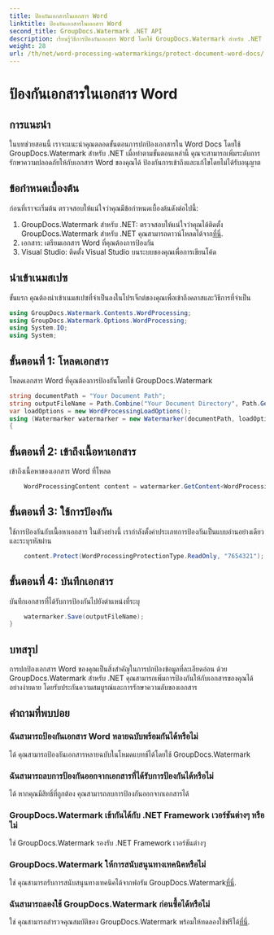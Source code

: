 ```yaml
---
title: ป้องกันเอกสารในเอกสาร Word
linktitle: ป้องกันเอกสารในเอกสาร Word
second_title: GroupDocs.Watermark .NET API
description: เรียนรู้วิธีการป้องกันเอกสาร Word โดยใช้ GroupDocs.Watermark สำหรับ .NET ปฏิบัติตามบทช่วยสอนทีละขั้นตอนของเราเพื่อเพิ่มความปลอดภัยให้กับเอกสารของคุณได้อย่างง่ายดาย
weight: 28
url: /th/net/word-processing-watermarkings/protect-document-word-docs/
---
```


# ป้องกันเอกสารในเอกสาร Word

## การแนะนำ
ในบทช่วยสอนนี้ เราจะแนะนำคุณตลอดขั้นตอนการปกป้องเอกสารใน Word Docs โดยใช้ GroupDocs.Watermark สำหรับ .NET เมื่อทำตามขั้นตอนเหล่านี้ คุณจะสามารถเพิ่มระดับการรักษาความปลอดภัยให้กับเอกสาร Word ของคุณได้ ป้องกันการเข้าถึงและแก้ไขโดยไม่ได้รับอนุญาต
## ข้อกำหนดเบื้องต้น
ก่อนที่เราจะเริ่มต้น ตรวจสอบให้แน่ใจว่าคุณมีข้อกำหนดเบื้องต้นดังต่อไปนี้:
1.  GroupDocs.Watermark สำหรับ .NET: ตรวจสอบให้แน่ใจว่าคุณได้ติดตั้ง GroupDocs.Watermark สำหรับ .NET คุณสามารถดาวน์โหลดได้จาก[ที่นี่](https://releases.groupdocs.com/Watermark/net/).
2. เอกสาร: เตรียมเอกสาร Word ที่คุณต้องการป้องกัน
3. Visual Studio: ติดตั้ง Visual Studio บนระบบของคุณเพื่อการเขียนโค้ด

## นำเข้าเนมสเปซ
ขั้นแรก คุณต้องนำเข้าเนมสเปซที่จำเป็นลงในโปรเจ็กต์ของคุณเพื่อเข้าถึงคลาสและวิธีการที่จำเป็น
```csharp
using GroupDocs.Watermark.Contents.WordProcessing;
using GroupDocs.Watermark.Options.WordProcessing;
using System.IO;
using System;
```
## ขั้นตอนที่ 1: โหลดเอกสาร
โหลดเอกสาร Word ที่คุณต้องการป้องกันโดยใช้ GroupDocs.Watermark
```csharp
string documentPath = "Your Document Path";
string outputFileName = Path.Combine("Your Document Directory", Path.GetFileName(documentPath));
var loadOptions = new WordProcessingLoadOptions();
using (Watermarker watermarker = new Watermarker(documentPath, loadOptions))
{
```
## ขั้นตอนที่ 2: เข้าถึงเนื้อหาเอกสาร
เข้าถึงเนื้อหาของเอกสาร Word ที่โหลด
```csharp
    WordProcessingContent content = watermarker.GetContent<WordProcessingContent>();
```
## ขั้นตอนที่ 3: ใช้การป้องกัน
ใช้การป้องกันกับเนื้อหาเอกสาร ในตัวอย่างนี้ เรากำลังตั้งค่าประเภทการป้องกันเป็นแบบอ่านอย่างเดียวและระบุรหัสผ่าน
```csharp
    content.Protect(WordProcessingProtectionType.ReadOnly, "7654321");
```
## ขั้นตอนที่ 4: บันทึกเอกสาร
บันทึกเอกสารที่ได้รับการป้องกันไปยังตำแหน่งที่ระบุ
```csharp
    watermarker.Save(outputFileName);
}
```

## บทสรุป
การปกป้องเอกสาร Word ของคุณเป็นสิ่งสำคัญในการปกป้องข้อมูลที่ละเอียดอ่อน ด้วย GroupDocs.Watermark สำหรับ .NET คุณสามารถเพิ่มการป้องกันให้กับเอกสารของคุณได้อย่างง่ายดาย โดยรับประกันความสมบูรณ์และการรักษาความลับของเอกสาร
## คำถามที่พบบ่อย
### ฉันสามารถป้องกันเอกสาร Word หลายฉบับพร้อมกันได้หรือไม่
ได้ คุณสามารถป้องกันเอกสารหลายฉบับในโหมดแบทช์ได้โดยใช้ GroupDocs.Watermark
### ฉันสามารถลบการป้องกันออกจากเอกสารที่ได้รับการป้องกันได้หรือไม่
ได้ หากคุณมีสิทธิ์ที่ถูกต้อง คุณสามารถลบการป้องกันออกจากเอกสารได้
### GroupDocs.Watermark เข้ากันได้กับ .NET Framework เวอร์ชันต่างๆ หรือไม่
ใช่ GroupDocs.Watermark รองรับ .NET Framework เวอร์ชันต่างๆ
### GroupDocs.Watermark ให้การสนับสนุนทางเทคนิคหรือไม่
 ใช่ คุณสามารถรับการสนับสนุนทางเทคนิคได้จากฟอรัม GroupDocs.Watermark[ที่นี่](https://forum.groupdocs.com/c/watermark/19).
### ฉันสามารถลองใช้ GroupDocs.Watermark ก่อนซื้อได้หรือไม่
 ใช่ คุณสามารถสำรวจคุณสมบัติของ GroupDocs.Watermark พร้อมให้ทดลองใช้ฟรีได้[ที่นี่](https://releases.groupdocs.com/).
